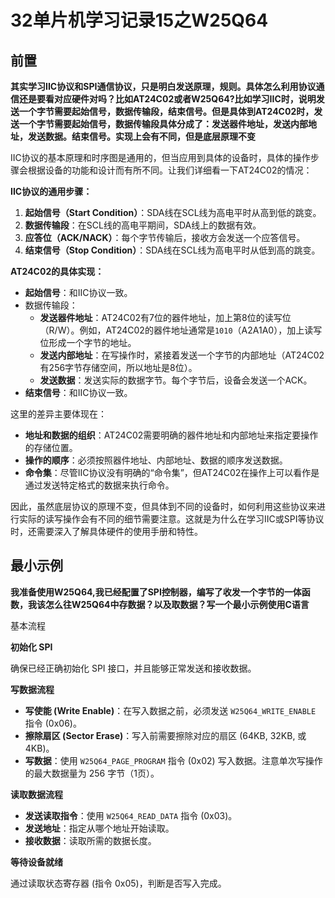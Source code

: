 # 32单片机学习记录15之W25Q64

## 前置

**其实学习IIC协议和SPI通信协议，只是明白发送原理，规则。具体怎么利用协议通信还是要看对应硬件对吗？比如AT24C02或者W25Q64?比如学习IIC时，说明发送一个字节需要起始信号，数据传输段，结束信号。但是具体到AT24C02时，发送一个字节需要起始信号，数据传输段具体分成了：发送器件地址，发送内部地址，发送数据。结束信号。实现上会有不同，但是底层原理不变**

IIC协议的基本原理和时序图是通用的，但当应用到具体的设备时，具体的操作步骤会根据设备的功能和设计而有所不同。让我们详细看一下AT24C02的情况：

**IIC协议的通用步骤：**

1. **起始信号（Start Condition）**：SDA线在SCL线为高电平时从高到低的跳变。
2. **数据传输段**：在SCL线的高电平期间，SDA线上的数据有效。
3. **应答位（ACK/NACK）**：每个字节传输后，接收方会发送一个应答信号。
4. **结束信号（Stop Condition）**：SDA线在SCL线为高电平时从低到高的跳变。

**AT24C02的具体实现：**

- **起始信号**：和IIC协议一致。
- 数据传输段：
  - **发送器件地址**：AT24C02有7位的器件地址，加上第8位的读写位（R/W）。例如，AT24C02的器件地址通常是`1010`（A2A1A0），加上读写位形成一个字节的地址。
  - **发送内部地址**：在写操作时，紧接着发送一个字节的内部地址（AT24C02有256字节存储空间，所以地址是8位）。
  - **发送数据**：发送实际的数据字节。每个字节后，设备会发送一个ACK。
- **结束信号**：和IIC协议一致。

这里的差异主要体现在：

- **地址和数据的组织**：AT24C02需要明确的器件地址和内部地址来指定要操作的存储位置。
- **操作的顺序**：必须按照器件地址、内部地址、数据的顺序发送数据。
- **命令集**：尽管IIC协议没有明确的“命令集”，但AT24C02在操作上可以看作是通过发送特定格式的数据来执行命令。

因此，虽然底层协议的原理不变，但具体到不同的设备时，如何利用这些协议来进行实际的读写操作会有不同的细节需要注意。这就是为什么在学习IIC或SPI等协议时，还需要深入了解具体硬件的使用手册和特性。

## 最小示例

**我准备使用W25Q64,我已经配置了SPI控制器，编写了收发一个字节的一体函数，我该怎么往W25Q64中存数据？以及取数据？写一个最小示例使用C语言**

基本流程

**初始化 SPI**

确保已经正确初始化 SPI 接口，并且能够正常发送和接收数据。

**写数据流程**

- **写使能 (Write Enable)**：在写入数据之前，必须发送 `W25Q64_WRITE_ENABLE` 指令 (0x06)。
- **擦除扇区 (Sector Erase)**：写入前需要擦除对应的扇区 (64KB, 32KB, 或 4KB)。
- **写数据**：使用 `W25Q64_PAGE_PROGRAM` 指令 (0x02) 写入数据。注意单次写操作的最大数据量为 256 字节（1页）。

**读取数据流程**

- **发送读取指令**：使用 `W25Q64_READ_DATA` 指令 (0x03)。
- **发送地址**：指定从哪个地址开始读取。
- **接收数据**：读取所需的数据长度。

**等待设备就绪**

通过读取状态寄存器 (指令 0x05)，判断是否写入完成。



